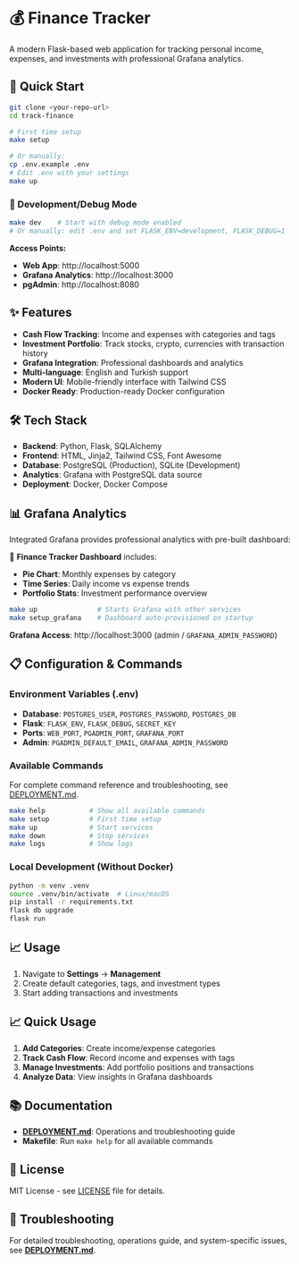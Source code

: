 # 💰 Finance Tracker

A modern Flask-based web application for tracking personal income, expenses, and investments with professional Grafana analytics.

## 🚀 Quick Start

```bash
git clone <your-repo-url>
cd track-finance

# First time setup
make setup

# Or manually:
cp .env.example .env
# Edit .env with your settings
make up
```

### 🔧 Development/Debug Mode

```bash
make dev    # Start with debug mode enabled
# Or manually: edit .env and set FLASK_ENV=development, FLASK_DEBUG=1
```

**Access Points:**
- **Web App**: http://localhost:5000
- **Grafana Analytics**: http://localhost:3000  
- **pgAdmin**: http://localhost:8080

## ✨ Features

- **Cash Flow Tracking**: Income and expenses with categories and tags
- **Investment Portfolio**: Track stocks, crypto, currencies with transaction history
- **Grafana Integration**: Professional dashboards and analytics
- **Multi-language**: English and Turkish support
- **Modern UI**: Mobile-friendly interface with Tailwind CSS
- **Docker Ready**: Production-ready Docker configuration

## 🛠️ Tech Stack

- **Backend**: Python, Flask, SQLAlchemy
- **Frontend**: HTML, Jinja2, Tailwind CSS, Font Awesome
- **Database**: PostgreSQL (Production), SQLite (Development)
- **Analytics**: Grafana with PostgreSQL data source
- **Deployment**: Docker, Docker Compose

## 📊 Grafana Analytics

Integrated Grafana provides professional analytics with pre-built dashboard:

🎯 **Finance Tracker Dashboard** includes:
- **Pie Chart**: Monthly expenses by category
- **Time Series**: Daily income vs expense trends  
- **Portfolio Stats**: Investment performance overview

```bash
make up               # Starts Grafana with other services
make setup_grafana    # Dashboard auto-provisioned on startup
```

**Grafana Access**: http://localhost:3000 (admin / `GRAFANA_ADMIN_PASSWORD`)

## 📋 Configuration & Commands

### Environment Variables (.env)
- **Database**: `POSTGRES_USER`, `POSTGRES_PASSWORD`, `POSTGRES_DB`
- **Flask**: `FLASK_ENV`, `FLASK_DEBUG`, `SECRET_KEY`
- **Ports**: `WEB_PORT`, `PGADMIN_PORT`, `GRAFANA_PORT`
- **Admin**: `PGADMIN_DEFAULT_EMAIL`, `GRAFANA_ADMIN_PASSWORD`

### Available Commands
For complete command reference and troubleshooting, see [DEPLOYMENT.md](DEPLOYMENT.md).

```bash
make help           # Show all available commands
make setup          # First time setup
make up             # Start services
make down           # Stop services
make logs           # Show logs
```

### Local Development (Without Docker)
```bash
python -m venv .venv
source .venv/bin/activate  # Linux/macOS
pip install -r requirements.txt
flask db upgrade
flask run
```

## 📈 Usage

1. Navigate to **Settings** → **Management**
2. Create default categories, tags, and investment types
3. Start adding transactions and investments

## 📈 Quick Usage

1. **Add Categories**: Create income/expense categories
2. **Track Cash Flow**: Record income and expenses with tags  
3. **Manage Investments**: Add portfolio positions and transactions
4. **Analyze Data**: View insights in Grafana dashboards

## 📚 Documentation

- **[DEPLOYMENT.md](DEPLOYMENT.md)**: Operations and troubleshooting guide
- **Makefile**: Run `make help` for all available commands

## 📄 License

MIT License - see [LICENSE](LICENSE) file for details.

## 🔧 Troubleshooting

For detailed troubleshooting, operations guide, and system-specific issues, see **[DEPLOYMENT.md](DEPLOYMENT.md)**.

